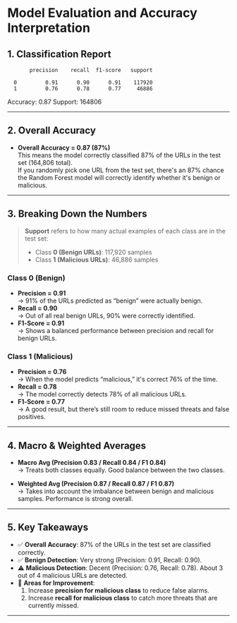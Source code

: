 # Model Evaluation and Accuracy Interpretation


## 1. Classification Report    

           precision    recall  f1-score   support

      0         0.91      0.90      0.91    117920
      1         0.76      0.78      0.77     46886


Accuracy: 0.87                               Support: 164806


---

## 2. Overall Accuracy

- **Overall Accuracy = 0.87 (87%)**  
  This means the model correctly classified 87% of the URLs in the test set (164,806 total).  
  If you randomly pick one URL from the test set, there's an 87% chance the Random Forest model will correctly identify whether it's benign or malicious.

---

## 3. Breaking Down the Numbers

> **Support** refers to how many actual examples of each class are in the test set:  
> - Class **0 (Benign URLs)**: 117,920 samples  
> - Class **1 (Malicious URLs)**: 46,886 samples  

### Class 0 (Benign)

- **Precision = 0.91**  
  → 91% of the URLs predicted as “benign” were actually benign.  
- **Recall = 0.90**  
  → Out of all real benign URLs, 90% were correctly identified.  
- **F1‐Score = 0.91**  
  → Shows a balanced performance between precision and recall for benign URLs.

### Class 1 (Malicious)

- **Precision = 0.76**  
  → When the model predicts “malicious,” it's correct 76% of the time.  
- **Recall = 0.78**  
  → The model correctly detects 78% of all malicious URLs.  
- **F1‐Score = 0.77**  
  → A good result, but there’s still room to reduce missed threats and false positives.

---

## 4. Macro & Weighted Averages

- **Macro Avg (Precision 0.83 / Recall 0.84 / F1 0.84)**  
  → Treats both classes equally. Good balance between the two classes.

- **Weighted Avg (Precision 0.87 / Recall 0.87 / F1 0.87)**  
  → Takes into account the imbalance between benign and malicious samples. Performance is strong overall.

---

## 5. Key Takeaways

- ✅ **Overall Accuracy**: 87% of the URLs in the test set are classified correctly.  
- ✅ **Benign Detection**: Very strong (Precision: 0.91, Recall: 0.90).  
- ⚠️ **Malicious Detection**: Decent (Precision: 0.76, Recall: 0.78). About 3 out of 4 malicious URLs are detected.  
- 🔧 **Areas for Improvement**:  
  1. Increase **precision for malicious class** to reduce false alarms.  
  2. Increase **recall for malicious class** to catch more threats that are currently missed.

---


